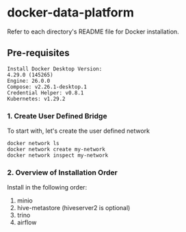 # docker-data-platform
Refer to each directory's README file for Docker installation.

## Pre-requisites
```
Install Docker Desktop Version:
4.29.0 (145265)
Engine: 26.0.0
Compose: v2.26.1-desktop.1
Credential Helper: v0.8.1
Kubernetes: v1.29.2
```

### 1. Create User Defined Bridge
To start with, let's create the user defined network

```shell
docker network ls
docker network create my-network
docker network inspect my-network
```

### 2. Overview of Installation Order
Install in the following order:
1. minio
2. hive-metastore (hiveserver2 is optional)
3. trino
4. airflow